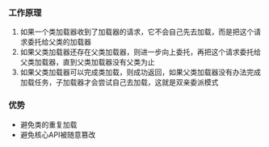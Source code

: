 ### 工作原理

1. 如果一个类加载器收到了加载器的请求，它不会自己先去加载，而是把这个请求委托给父类的加载器
2. 如果父类加载器还存在父类加载器，则进一步向上委托，再把这个请求委托给父类加载器，直到父类加载器没有父类为止
3. 如果父类加载器可以完成类加载，则成功返回，如果父类加载器没有办法完成加载任务，子加载器才会尝试自己去加载，这就是双亲委派模式

### 优势

- 避免类的重复加载
- 避免核心API被随意篡改